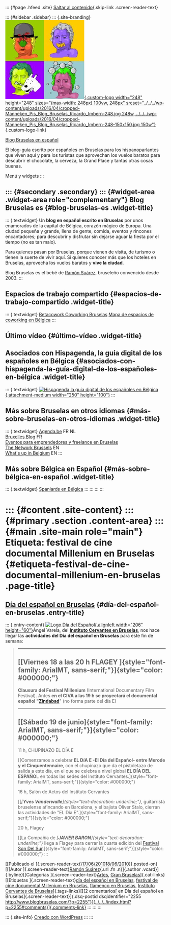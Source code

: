 ::: {#page .hfeed .site}
[Saltar al contenido](index.html#content){.skip-link
.screen-reader-text}

::: {#sidebar .sidebar}
::: {.site-branding}
[![](../../../wp-content/uploads/2016/04/cropped-Manneken_Pis_Blog_Bruselas_Ricardo_Imbern-248.jpg){.custom-logo
width="248" height="248" sizes="(max-width: 248px) 100vw, 248px"
srcset="../../../wp-content/uploads/2016/04/cropped-Manneken_Pis_Blog_Bruselas_Ricardo_Imbern-248.jpg 248w, ../../../wp-content/uploads/2016/04/cropped-Manneken_Pis_Blog_Bruselas_Ricardo_Imbern-248-150x150.jpg 150w"}](../../../index.html){.custom-logo-link}

[Blog Bruselas en español](../../../index.html)

El blog-guía escrito por españoles en Bruselas para los hispanoparlantes
que viven aquí y para los turistas que aprovechan los vuelos baratos
para descubrir el chocolate, la cerveza, la Grand Place y tantas otras
cosas buenas.

Menú y widgets
:::

::: {#secondary .secondary}
::: {#widget-area .widget-area role="complementary"}
Blog Bruselas es {#blog-bruselas-es .widget-title}
----------------

::: {.textwidget}
Un **blog en español escrito en Bruselas** por unos enamorados de la
capital de Bélgica, corazón mágico de Europa. Una ciudad pequeña y
grande, llena de gente, comida, eventos y rincones encantadores; para
descubrir y disfrutar sin dejarse aguar la fiesta por el tiempo (no es
tan malo).

Para quienes pasan por Bruselas, porque vienen de visita, de turismo o
tienen la suerte de vivir aquí. Sí quieres conocer más que los hoteles
en Bruselas, aprovecha los vuelos baratos y **vive la ciudad**.

Blog Bruselas es el bebé de [Ramón Suárez](http://www.ramonsuarez.com),
bruseleño convencido desde 2003.
:::

Espacios de trabajo compartido {#espacios-de-trabajo-compartido .widget-title}
------------------------------

::: {.textwidget}
[Betacowork Coworking Bruselas](http://www.betacowork.com) [Mapa de
espacios de coworking en Bélgica](http://coworkingbelgium.com)
:::

Último vídeo {#último-vídeo .widget-title}
------------

Asociados con Hispagenda, la guía digital de los españoles en Bélgica {#asociados-con-hispagenda-la-guía-digital-de-los-españoles-en-bélgica .widget-title}
---------------------------------------------------------------------

::: {.textwidget}
[![Hispagenda,la guía digital de los españoles en
Bélgica](../../../wp-content/uploads/2010/04/Hispagenda-250px.gif "Hispagenda, la guía digital de los españoles en Bélgica"){.attachment-medium
width="250" height="100"}](http://www.hispagenda.com)
:::

Más sobre Bruselas en otros idiomas {#más-sobre-bruselas-en-otros-idiomas .widget-title}
-----------------------------------

::: {.textwidget}
[Agenda.be](http://www.agenda.be) FR NL\
[Bruxelles Blog](http://www.bxlblog.be/) FR\
[Eventos para emprendedores y freelance en
Bruselas](http://www.betacowork.com/events/)\
[The Network
Brussels](http://groups.yahoo.com/group/TheNetworkBrussels/) EN\
[What\'s up in Belgium](http://www.whatsupin.be/) EN
:::

Más sobre Bélgica en Español {#más-sobre-bélgica-en-español .widget-title}
----------------------------

::: {.textwidget}
[Spaniards en Bélgica](http://www.spaniards.es/paises/belgica)
:::
:::
:::
:::

::: {#content .site-content}
::: {#primary .section .content-area}
::: {#main .site-main role="main"}
Etiqueta: festival de cine documental Millenium en Bruselas {#etiqueta-festival-de-cine-documental-millenium-en-bruselas .page-title}
===========================================================

[Día del español en Bruselas](../../../index.html?p=2255) {#día-del-español-en-bruselas .entry-title}
---------------------------------------------------------

::: {.entry-content}
[![Logo Día del
Español](http://www.cervantes.es/imagenes/Image/comunes/promo/dia_e_2010.jpg "Día del Español"){.alignleft
width="206" height="60"}](http://www.eldiae.es/)Ángel Varela, del
**[Instituto Cervantes en
Bruselas](http://bruselas.cervantes.es/ "Instituto Cervantes de Bruselas")**,
nos hace llegar las **actividades del Día del español en Bruselas** para
este fin de semana:

>   -----------------------------------------------------------------------------------------------------------
>   [[**Viernes 18 a las 20 h FLAGEY** ]{style="font-family: ArialMT, sans-serif;"}]{style="color: #000000;"}
>   -----------------------------------------------------------------------------------------------------------
>
> **Clausura del Festival Millenium** (International Documentary Film
> Festival). Antes **en el CIVA a las 19 h se proyectará el documental
> español
> "[Zindabad](http://www.zindabad.org/%20 "Documental Zindabad en el Festival Millenium")**"
> (no forma parte del día E)
>
>   ------------------------------------------------------------------------------------------------
>   [[**Sábado 19 de junio**]{style="font-family: ArialMT, sans-serif;"}]{style="color: #000000;"}
>   ------------------------------------------------------------------------------------------------
>
> 11 h, CHUPINAZO EL DÍA E
>
> [[Comenzamos a celebrar **EL DíA E -El Día del Español- entre Merode y
> el Cinquentennaire**, con el chupinazo que da el pistoletazo de salida
> a este día, en el que se celebra a nivel global **EL DÍA DEL ESPAÑO**L
> en todas las sedes del Instituto
> Cervantes.]{style="font-family: ArialMT, sans-serif;"}]{style="color: #000000;"}
>
> 16 h, Salón de Actos del Instituto Cervantes
>
> [[*[**Yves Vanderwalle**]{style="text-decoration: underline;"}*,
> guitarrista bruselense afincando en Barcelona, y el bajista Oliver
> Stalo, cierran las actividades de "EL Día
> E".]{style="font-family: ArialMT, sans-serif;"}]{style="color: #000000;"}
>
> 20 h, Flagey
>
> [[La Compañía de *[**JAVIER
> BARON**]{style="text-decoration: underline;"}* llega a Flagey para
> cerrar la cuarta edición del [Festival Son Del
> Sur](http://www.flagey.be/fr/nouvelles/3636/flamenco-festival-son-del-sur "Festival flamenco Son del Sur en Bruselas").]{style="font-family: ArialMT, sans-serif;"}]{style="color: #000000;"}
:::

[[Publicado el
]{.screen-reader-text}[17/06/201018/06/2010](../../../index.html?p=2255)]{.posted-on}[[[Autor
]{.screen-reader-text}[Ramón
Suárez](../../2010/04/30/index.html?author=2){.url .fn .n}]{.author
.vcard}]{.byline}[[Categorías
]{.screen-reader-text}[Artes](../../category/artes/index.html), [Gran
Bruselas](../../category/gran-bruselas/index.html)]{.cat-links}[[Etiquetas
]{.screen-reader-text}[día del español en
Bruselas](../dia-del-espanol-en-bruselas/index.html), [festival de cine
documental Millenium en Bruselas](index.html), [flamenco en
Bruselas](../flamenco-en-bruselas/index.html), [Instituto Cervantes de
Bruselas](../instituto-cervantes-de-bruselas/index.html)]{.tags-links}[[[2
comentarios[ en Día del español en
Bruselas]{.screen-reader-text}]{.dsq-postid
dsqidentifier="2255 http://www.blogbruselas.com/?p=2255"}](../../../index.html?p=2255#comments)]{.comments-link}
:::
:::
:::

::: {.site-info}
[Creado con WordPress](https://es.wordpress.org/)
:::
:::
